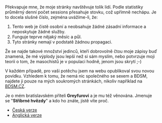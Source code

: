<!-- dcterms:identifier = riderweblog#27 -->
<!-- dcterms:title = Dárek mým věrným čtenářům -->
<!-- np9:categoryId = 2 -->
<!-- x4w:category = Lidé a jiná zvěř -->
<!-- np9:authorId = 1 -->
<!-- np9:authorEmail = michal.valasek@altairis.cz -->
<!-- dcterms:creator = Michal Altair Valášek -->
<!-- dcterms:created = 2003-03-20T01:57:48+01:00 -->
<!-- dcterms:date = 2003-03-20T01:57:48+01:00 -->

Překvapuje mne, že moje stránky navštěvuje tolik lidí. Podle statistiky průměrný denní počet sessions přesahuje stovku, což upřímně nechápu. Je to docela slušné číslo, zejména uvážíme-li, že:

1.  Tento web je čistě osobní a neobsahuje žádné zásadní informace a neposkytuje žádné služby.
2.  Funguje teprve nějaký měsíc a půl.
3.  Tyto stránky nemají v podstatě žádnou propagaci.

Že se najde takové množství jedinců, kteří dobrovolně čtou moje zápisy buď znamená, že mé výplody jsou lepší než si sám myslím, nebo potvrzuje moji teorii o tom, že masochistů je v populaci hodně, jenom jsou skrytí ;-)

V každém případě, pro vaši potěchu jsem na webu opublikoval svou novou povídku. Vzhledem k tomu, že nemá nic společného se sexem a BDSM, najdete ji pouze na mých soukromých stránkách, nikoliv například na [BDSM.CZ](http://www.bdsm.cz).

Je o mém bratislavském příteli **Greyfurovi** a je mu též věnována. Jmenuje se "**Stříbrné hvězdy**" a kdo ho znáte, jistě víte proč.

*   [Česká verze](http://www.rider.cz/cs/articles/silverstar.xtml)
*   [Anglická verze](http://www.rider.cz/en/articles/silverstar.xtml)
